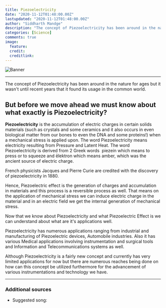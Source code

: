 ```yaml
---
title: Piezoelectricity
date: "2020-11-12T01:48:00.00Z"
lastupdated: "2020-11-12T01:48:00.00Z"
author: "Siddharth Mandge"
description: "The concept of Piezoelectricity has been around in the nature for ages but it wasn't until recent years that it found its usage in the common world."
categories: [Science]
comments: true
image:
  feature: 
  credit: 
  creditlink: 
---
```


![Banner]()

---

The concept of Piezoelectricity has been around in the nature for ages but it wasn't until recent years that it found its usage in the common world.

## But before we move ahead we must know about what exactly is Piezoelectricity?
**Piezoelectricity** is the accumulation of electric charges in certain solids materials (such as crystals and some ceramics and it also occurs in even biological matter from our bones to even the DNA and some proteins!) when a mechanical stress is applied upon. The word Piezoelectricity means electricity resulting from Pressure and Latent Heat. The word Piezoelectricity is derived from 2 Greek words  piezein which means to press or to squeeze and ēlektron which means amber, which was the ancient source of electric charge.

French physicists Jacques and Pierre Curie are credited with the discovery of piezoelectricity in 1880.

Hence, Piezoelectric effect is the generation of charges and accumulation in materials and this process is a reversible process as well. That means on the application of mechanical stress we can induce electric charge in the material and in an electric field we get the internal generation of mechanical stress. 

Now that we know about Piezoelectricity and what Piezoelectric Effect is we can understand about what are it's applications well. 

Piezoelectricity has numerous applications ranging from industrial and manufacturing of Piezoelectric devices, Automobile industries. Also it has various Medical applications involving instrumentation and surgical tools and Information and Telecommunications systems as well. 

Although Piezoelectricity is a fairly new concept and currently has very limited applications for now but there are numerous reaches being done on how can this concept be utilized furthermore for the advancement of various instrumentations and technology we have.

---
### Additional sources

- Suggested song: 